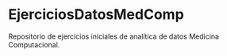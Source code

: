 # EjerciciosDatosMedComp
Repositorio de ejercicios iniciales de analítica de datos Medicina Computacional.
